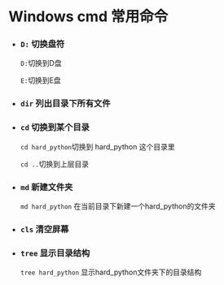 # Windows cmd 常用命令

- ### ```D:``` 切换盘符

  ```D:```切换到D盘

  ```E:```切换到E盘

  

- ### `dir` 列出目录下所有文件



- ### `cd` 切换到某个目录

  `cd hard_python`切换到 hard_python 这个目录里

  `cd ..`切换到上层目录



- ### `md` 新建文件夹

  `md hard_python` 在当前目录下新建一个hard_python的文件夹

  

- ### `cls` 清空屏幕



- ### `tree` 显示目录结构

  `tree hard_python` 显示hard_python文件夹下的目录结构

